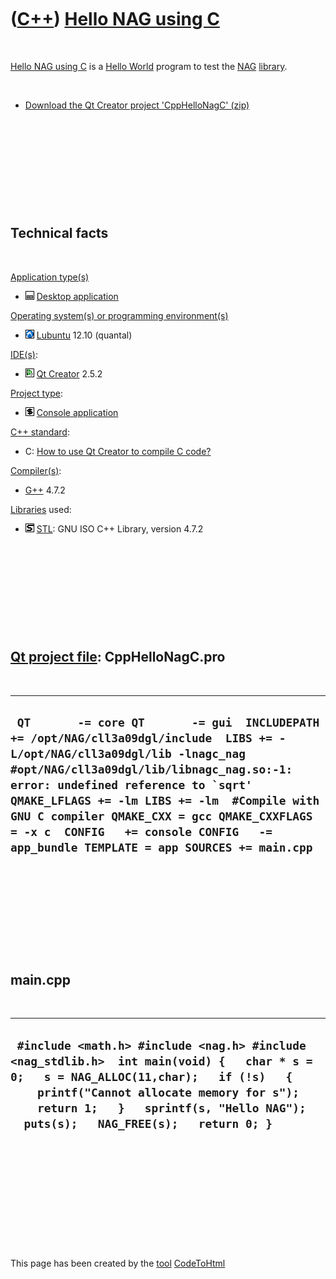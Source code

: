 



 

 

 

 

 

([C++](Cpp.htm)) [Hello NAG using C](CppHelloNagC.htm)
======================================================

 

[Hello NAG using C](CppHelloNagC.htm) is a [Hello
World](CppHelloWorld.htm) program to test the [NAG](CppNag.htm)
[library](CppLibrary.htm).

 

-   [Download the Qt Creator project
    'CppHelloNagC' (zip)](CppHelloNagC.htm)

 

 

 

 

 

Technical facts
---------------

 

[Application type(s)](CppApplication.htm)

-   ![Desktop](PicDesktop.png) [Desktop
    application](CppDesktopApplication.htm)

[Operating system(s) or programming environment(s)](CppOs.htm)

-   ![Lubuntu](PicLubuntu.png) [Lubuntu](CppLubuntu.htm) 12.10 (quantal)

[IDE(s)](CppIde.htm):

-   ![Qt Creator](PicQtCreator.png) [Qt Creator](CppQtCreator.htm) 2.5.2

[Project type](CppQtProjectType.htm):

-   ![console](PicConsole.png) [Console
    application](CppConsoleApplication.htm)

[C++ standard](CppStandard.htm):

-   C: [How to use Qt Creator to compile C code?](CppCompilerC.htm)

[Compiler(s)](CppCompiler.htm):

-   [G++](CppGpp.htm) 4.7.2

[Libraries](CppLibrary.htm) used:

-   ![STL](PicStl.png) [STL](CppStl.htm): GNU ISO C++ Library, version
    4.7.2

 

 

 

 

 

[Qt project file](CppQtProjectFile.htm): CppHelloNagC.pro
---------------------------------------------------------

 

  -------------------------------------------------------------------------------------------------------------------------------------------------------------------------------------------------------------------------------------------------------------------------------------------------------------------------------------------------------------------------------------------------------
  ``  QT       -= core QT       -= gui  INCLUDEPATH += /opt/NAG/cll3a09dgl/include  LIBS += -L/opt/NAG/cll3a09dgl/lib -lnagc_nag  #opt/NAG/cll3a09dgl/lib/libnagc_nag.so:-1: error: undefined reference to `sqrt' QMAKE_LFLAGS += -lm LIBS += -lm  #Compile with GNU C compiler QMAKE_CXX = gcc QMAKE_CXXFLAGS = -x c  CONFIG   += console CONFIG   -= app_bundle TEMPLATE = app SOURCES += main.cpp ``
  -------------------------------------------------------------------------------------------------------------------------------------------------------------------------------------------------------------------------------------------------------------------------------------------------------------------------------------------------------------------------------------------------------

 

 

 

 

 

main.cpp
--------

 

  --------------------------------------------------------------------------------------------------------------------------------------------------------------------------------------------------------------------------------------------------------------------------
  ` #include <math.h> #include <nag.h> #include <nag_stdlib.h>  int main(void) {   char * s = 0;   s = NAG_ALLOC(11,char);   if (!s)   {     printf("Cannot allocate memory for s");     return 1;   }   sprintf(s, "Hello NAG");   puts(s);   NAG_FREE(s);   return 0; }`
  --------------------------------------------------------------------------------------------------------------------------------------------------------------------------------------------------------------------------------------------------------------------------

 

 

 

 

 





 




This page has been created by the [tool](Tools.htm)
[CodeToHtml](ToolCodeToHtml.htm)
